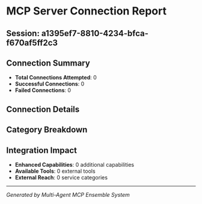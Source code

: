 # MCP Server Connection Report

## Session: a1395ef7-8810-4234-bfca-f670af5ff2c3

## Connection Summary
- **Total Connections Attempted**: 0
- **Successful Connections**: 0
- **Failed Connections**: 0

## Connection Details



## Category Breakdown


## Integration Impact
- **Enhanced Capabilities**: 0 additional capabilities
- **Available Tools**: 0 external tools
- **External Reach**: 0 service categories

---
*Generated by Multi-Agent MCP Ensemble System*
